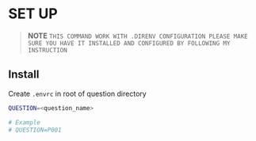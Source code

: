 # SET UP

> **NOTE**
> `THIS COMMAND WORK WITH .DIRENV CONFIGURATION PLEASE MAKE SURE YOU HAVE IT INSTALLED AND CONFIGURED BY FOLLOWING MY INSTRUCTION`

## Install

Create `.envrc` in root of question directory

```bash
QUESTION=<question_name>

# Example
# QUESTION=P001
```
